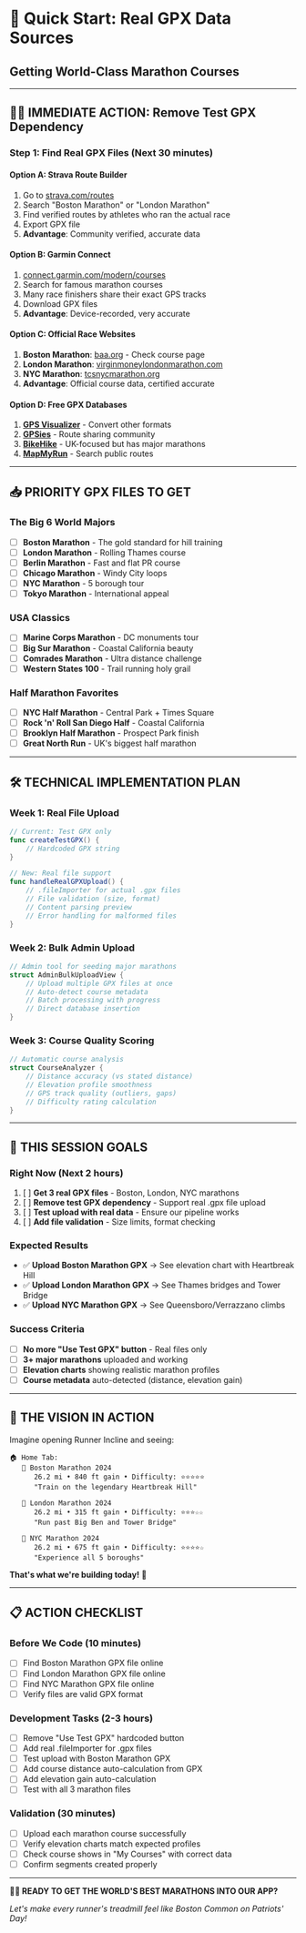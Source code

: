 # 🚀 Quick Start: Real GPX Data Sources
## Getting World-Class Marathon Courses

---

## 🏃‍♂️ **IMMEDIATE ACTION: Remove Test GPX Dependency**

### **Step 1: Find Real GPX Files** (Next 30 minutes)

#### **Option A: Strava Route Builder** 
1. Go to [strava.com/routes](https://www.strava.com/routes)
2. Search "Boston Marathon" or "London Marathon"  
3. Find verified routes by athletes who ran the actual race
4. Export GPX file
5. **Advantage**: Community verified, accurate data

#### **Option B: Garmin Connect**
1. [connect.garmin.com/modern/courses](https://connect.garmin.com/modern/courses)
2. Search for famous marathon courses
3. Many race finishers share their exact GPS tracks
4. Download GPX files
5. **Advantage**: Device-recorded, very accurate

#### **Option C: Official Race Websites**
1. **Boston Marathon**: [baa.org](https://baa.org) - Check course page
2. **London Marathon**: [virginmoneylondonmarathon.com](https://www.virginmoneylondonmarathon.com)
3. **NYC Marathon**: [tcsnycmarathon.org](https://www.tcsnycmarathon.org)
4. **Advantage**: Official course data, certified accurate

#### **Option D: Free GPX Databases**
1. **[GPS Visualizer](https://www.gpsvisualizer.com/)** - Convert other formats
2. **[GPSies](https://www.gpsies.com/)** - Route sharing community  
3. **[BikeHike](https://www.bikehike.co.uk/)** - UK-focused but has major marathons
4. **[MapMyRun](https://www.mapmyrun.com/)** - Search public routes

---

## 📥 **PRIORITY GPX FILES TO GET**

### **The Big 6 World Majors**
- [ ] **Boston Marathon** - The gold standard for hill training
- [ ] **London Marathon** - Rolling Thames course
- [ ] **Berlin Marathon** - Fast and flat PR course  
- [ ] **Chicago Marathon** - Windy City loops
- [ ] **NYC Marathon** - 5 borough tour
- [ ] **Tokyo Marathon** - International appeal

### **USA Classics** 
- [ ] **Marine Corps Marathon** - DC monuments tour
- [ ] **Big Sur Marathon** - Coastal California beauty
- [ ] **Comrades Marathon** - Ultra distance challenge
- [ ] **Western States 100** - Trail running holy grail

### **Half Marathon Favorites**
- [ ] **NYC Half Marathon** - Central Park + Times Square
- [ ] **Rock 'n' Roll San Diego Half** - Coastal California
- [ ] **Brooklyn Half Marathon** - Prospect Park finish
- [ ] **Great North Run** - UK's biggest half marathon

---

## 🛠️ **TECHNICAL IMPLEMENTATION PLAN**

### **Week 1: Real File Upload**
```swift
// Current: Test GPX only
func createTestGPX() {
    // Hardcoded GPX string
}

// New: Real file support
func handleRealGPXUpload() {
    // .fileImporter for actual .gpx files
    // File validation (size, format)
    // Content parsing preview
    // Error handling for malformed files
}
```

### **Week 2: Bulk Admin Upload**
```swift
// Admin tool for seeding major marathons
struct AdminBulkUploadView {
    // Upload multiple GPX files at once
    // Auto-detect course metadata 
    // Batch processing with progress
    // Direct database insertion
}
```

### **Week 3: Course Quality Scoring**
```swift
// Automatic course analysis
struct CourseAnalyzer {
    // Distance accuracy (vs stated distance)
    // Elevation profile smoothness
    // GPS track quality (outliers, gaps)
    // Difficulty rating calculation
}
```

---

## 🎯 **THIS SESSION GOALS**

### **Right Now** (Next 2 hours)
1. [ ] **Get 3 real GPX files** - Boston, London, NYC marathons
2. [ ] **Remove test GPX dependency** - Support real .gpx file upload
3. [ ] **Test upload with real data** - Ensure our pipeline works
4. [ ] **Add file validation** - Size limits, format checking

### **Expected Results**
- ✅ **Upload Boston Marathon GPX** → See elevation chart with Heartbreak Hill
- ✅ **Upload London Marathon GPX** → See Thames bridges and Tower Bridge
- ✅ **Upload NYC Marathon GPX** → See Queensboro/Verrazzano climbs

### **Success Criteria**
- [ ] **No more "Use Test GPX" button** - Real files only
- [ ] **3+ major marathons** uploaded and working
- [ ] **Elevation charts** showing realistic marathon profiles
- [ ] **Course metadata** auto-detected (distance, elevation gain)

---

## 🌟 **THE VISION IN ACTION**

Imagine opening Runner Incline and seeing:

```
🏠 Home Tab:
   📍 Boston Marathon 2024
      26.2 mi • 840 ft gain • Difficulty: ⭐⭐⭐⭐⭐
      "Train on the legendary Heartbreak Hill"
   
   📍 London Marathon 2024  
      26.2 mi • 315 ft gain • Difficulty: ⭐⭐⭐☆☆
      "Run past Big Ben and Tower Bridge"
      
   📍 NYC Marathon 2024
      26.2 mi • 675 ft gain • Difficulty: ⭐⭐⭐⭐☆
      "Experience all 5 boroughs"
```

**That's what we're building today!** 🚀

---

## 📋 **ACTION CHECKLIST**

### **Before We Code** (10 minutes)
- [ ] Find Boston Marathon GPX file online
- [ ] Find London Marathon GPX file online  
- [ ] Find NYC Marathon GPX file online
- [ ] Verify files are valid GPX format

### **Development Tasks** (2-3 hours)
- [ ] Remove "Use Test GPX" hardcoded button
- [ ] Add real .fileImporter for .gpx files
- [ ] Test upload with Boston Marathon GPX
- [ ] Add course distance auto-calculation from GPX
- [ ] Add elevation gain auto-calculation
- [ ] Test with all 3 marathon files

### **Validation** (30 minutes)
- [ ] Upload each marathon course successfully
- [ ] Verify elevation charts match expected profiles  
- [ ] Check course shows in "My Courses" with correct data
- [ ] Confirm segments created properly

---

**🏃‍♂️ READY TO GET THE WORLD'S BEST MARATHONS INTO OUR APP?**

*Let's make every runner's treadmill feel like Boston Common on Patriots' Day!*